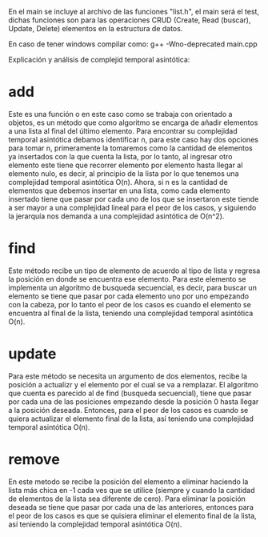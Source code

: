 En el main se incluye al archivo de las funciones "list.h", el main será el test, dichas funciones son para las operaciones CRUD (Create, Read (buscar), Update, Delete) elementos en la estructura de datos.

En caso de tener windows compilar como: g++ -Wno-deprecated main.cpp

Explicación y análisis de complejid temporal asintótica:

# add

Este es una función o en este caso como se trabaja con orientado a objetos, es un método que como algoritmo se encarga de añadir elementos a una lista al final del último elemento. Para encontrar su complejidad temporal asintótica debamos identificar n, para este caso hay dos opciones para tomar n, primeramente la tomaremos como la cantidad de elementos ya insertados con la que cuenta la lista, por lo tanto, al ingresar otro elemento este tiene que recorrer elemento por elemento hasta llegar al elemento nulo, es decir, al principio de la lista por lo que tenemos una complejidad temporal asintótica O(n). Ahora, si n es la cantidad de elementos que debemos insertar en una lista, como cada elemento insertado tiene que pasar por cada uno de los que se insertaron este tiende a ser mayor a una complejidad lineal para el peor de los casos, y siguiendo la jerarquía nos demanda a una complejidad asintótica de O(n^2).

# find

Este método recibe un tipo de elemento de acuerdo al tipo de lista y regresa la posición en donde se encuentra ese elemento. Para este elemento se implementa un algoritmo de busqueda secuencial, es decir, para buscar un elemento se tiene que pasar por cada elemento uno por uno empezando con la cabeza, por lo tanto el peor de los casos es cuando el elemento se encuentra al final de la lista, teniendo una complejidad temporal asintótica O(n).

# update

Para este método se necesita un argumento de dos elementos, recibe la posición a actualizr y el elemento por el cual se va a remplazar. El algoritmo que cuenta es parecido al de find (busqueda secuencial), tiene que pasar por cada una de las posiciones empezando desde la posición 0 hasta llegar a la posición deseada. Entonces, para el peor de los casos es cuando se quiera actualizar el elemento final de la lista, así teniendo una complejidad temporal asintótica O(n).

# remove

En este metodo se recibe la posición del elemento a eliminar haciendo la lista más chica en -1 cada ves que se utilice (siempre y cuando la cantidad de elementos de la lista sea diferente de cero). Para eliminar la posición deseada se tiene que pasar por cada una de las anteriores, entonces para el peor de los casos es que se quisiera eliminar el elemento final de la lista, así teniendo la complejidad temporal asintótica O(n).
